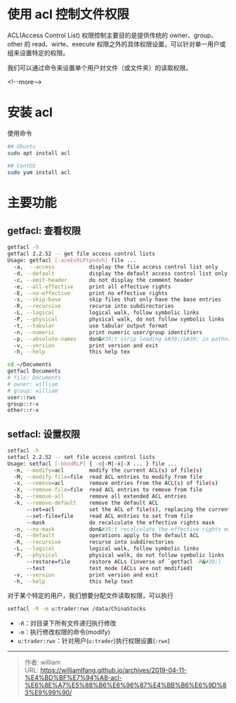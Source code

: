 # 使用 acl 控制文件权限


ACL(Access Control List) 权限控制主要目的是提供传统的 owner、group、other 的 read、wirte、execute 权限之外的具体权限设置，可以针对单一用户或组来设置特定的权限。

我们可以通过命令来设置单个用户対文件（或文件夹）的读取权限。

&lt;!--more--&gt;

# 安装 acl

使用命令

```bash
## Ubuntu
sudo apt install acl

## CentOS
sudo yum install acl
```

# 主要功能

## getfacl: 查看权限

```bash
getfacl -h
getfacl 2.2.52 -- get file access control lists
Usage: getfacl [-aceEsRLPtpndvh] file ...
  -a,  --access           display the file access control list only
  -d, --default           display the default access control list only
  -c, --omit-header       do not display the comment header
  -e, --all-effective     print all effective rights
  -E, --no-effective      print no effective rights
  -s, --skip-base         skip files that only have the base entries
  -R, --recursive         recurse into subdirectories
  -L, --logical           logical walk, follow symbolic links
  -P, --physical          physical walk, do not follow symbolic links
  -t, --tabular           use tabular output format
  -n, --numeric           print numeric user/group identifiers
  -p, --absolute-names    don&#39;t strip leading &#39;/&#39; in pathnames
  -v, --version           print version and exit
  -h, --help              this help tex

cd ~/Documents
getfacl Documents
# file: Documents
# owner: william
# group: william
user::rwx
group::r-x
other::r-x
```

## setfacl: 设置权限

```bash
setfacl -h
setfacl 2.2.52 -- set file access control lists
Usage: setfacl [-bkndRLP] { -m|-M|-x|-X ... } file ...
  -m, --modify=acl        modify the current ACL(s) of file(s)
  -M, --modify-file=file  read ACL entries to modify from file
  -x, --remove=acl        remove entries from the ACL(s) of file(s)
  -X, --remove-file=file  read ACL entries to remove from file
  -b, --remove-all        remove all extended ACL entries
  -k, --remove-default    remove the default ACL
      --set=acl           set the ACL of file(s), replacing the current ACL
      --set-file=file     read ACL entries to set from file
      --mask              do recalculate the effective rights mask
  -n, --no-mask           don&#39;t recalculate the effective rights mask
  -d, --default           operations apply to the default ACL
  -R, --recursive         recurse into subdirectories
  -L, --logical           logical walk, follow symbolic links
  -P, --physical          physical walk, do not follow symbolic links
      --restore=file      restore ACLs (inverse of `getfacl -R&#39;)
      --test              test mode (ACLs are not modified)
  -v, --version           print version and exit
  -h, --help              this help text
```

对于某个特定的用户，我们想要分配文件读取权限，可以执行

```bash
setfacl -R -m u:trader:rwx /data/ChinaStocks
```

-   `-R`：対目录下所有文件递归执行修改
-   `-m`：执行修改权限的命令(modify)
-   `u:trader:rwx`：针对用户(`u:trader`)执行权限设置(`:rwx`)


---

> 作者: william  
> URL: https://williamlfang.github.io/archives/2019-04-11-%E4%BD%BF%E7%94%A8-acl-%E6%8E%A7%E5%88%B6%E6%96%87%E4%BB%B6%E6%9D%83%E9%99%90/  

